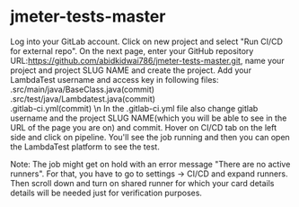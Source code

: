 # jmeter-tests-master
Log into your GitLab account.
Click on new project and select "Run CI/CD for external repo".
On the next page, enter your GitHub repository URL:https://github.com/abidkidwai786/jmeter-tests-master.git, name your project and project SLUG NAME and create the project.
Add your LambdaTest username and access key in following files:
      .src/main/java/BaseClass.java(commit)   
      .src/test/java/Lambdatest.java(commit)   
      .gitlab-ci.yml(commit)   \n
In the .gitlab-ci.yml file also change gitlab username and the project SLUG NAME(which you will be able to see in the URL of the page you are on) and commit.
Hover on CI/CD tab on the left side and click on pipeline. You'll see the job running and then you can open the LambdaTest platform to see the test.

Note: The job might get on hold with an error message "There are no active runners". For that, you have to go to settings -> CI/CD and expand runners. Then scroll down and turn on shared runner for which your card details details will be needed just for verification purposes.
